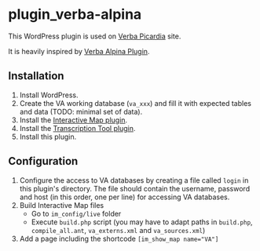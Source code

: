 # plugin_verba-alpina

This WordPress plugin is used on [Verba Picardia](https://anr-appi.univ-lille.fr) site.

It is heavily inspired by [Verba Alpina Plugin](https://github.com/VerbaAlpina/Verba-Alpina-Plugin).

## Installation

1. Install WordPress.
2. Create the VA working database (`va_xxx`) and fill it with expected tables and data (TODO: minimal set of data).
3. Install the [Interactive Map plugin](https://github.com/VerbaAlpina/Interactive-Map_Plugin).
4. Install the [Transcription Tool plugin](https://github.com/VerbaAlpina/TranscriptionTool-Plugin).
5. Install this plugin.

## Configuration

1. Configure the access to VA databases by creating a file called `login` in this plugin's directory. The file
   should contain the username, password and host (in this order, one per line) for accessing VA databases.
2. Build Interactive Map files
     - Go to `im_config/live` folder
     - Execute `build.php` script (you may have to adapt paths in `build.php`, `compile_all.ant`, `va_externs.xml` and `va_sources.xml`)
3. Add a page including the shortcode `[im_show_map name="VA"]`
